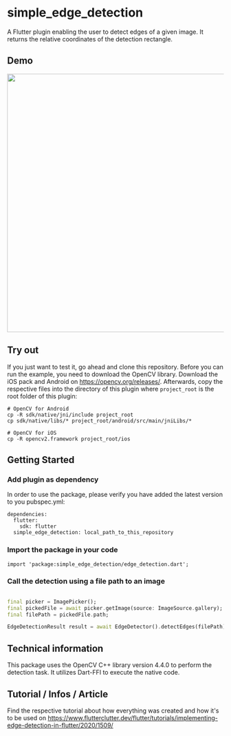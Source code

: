 # simple_edge_detection

A Flutter plugin enabling the user to detect edges of a given image. It returns the relative coordinates of the detection rectangle.

## Demo

<p align="center">
  <img src="https://www.flutterclutter.dev/wp-content/uploads/2020/09/flutter-edge-detection-drag-animation.gif" height=600>
</p>

## Try out

If you just want to test it, go ahead and clone this repository.
Before you can run the example, you need to download the OpenCV library. Download the iOS pack and Android on https://opencv.org/releases/.
Afterwards, copy the respective files into the directory of this plugin where `project_root` is the root folder of this plugin: 

```
# OpenCV for Android
cp -R sdk/native/jni/include project_root
cp sdk/native/libs/* project_root/android/src/main/jniLibs/*

# OpenCV for iOS
cp -R opencv2.framework project_root/ios
```


## Getting Started

### Add plugin as dependency
In order to use the package, please verify you have added the latest version to you pubspec.yml:
```
dependencies:
  flutter:
    sdk: flutter
  simple_edge_detection: local_path_to_this_repository
```

### Import the package in your code
```
import 'package:simple_edge_detection/edge_detection.dart';
```

### Call the detection using a file path to an image

```dart

final picker = ImagePicker();
final pickedFile = await picker.getImage(source: ImageSource.gallery);
final filePath = pickedFile.path;

EdgeDetectionResult result = await EdgeDetector().detectEdges(filePath);

```

## Technical information

This package uses the OpenCV C++ library version 4.4.0 to perform the detection task. It utilizes Dart-FFI to execute the native code. 

## Tutorial / Infos / Article

Find the respective tutorial about how everything was created and how it's to be used on https://www.flutterclutter.dev/flutter/tutorials/implementing-edge-detection-in-flutter/2020/1509/